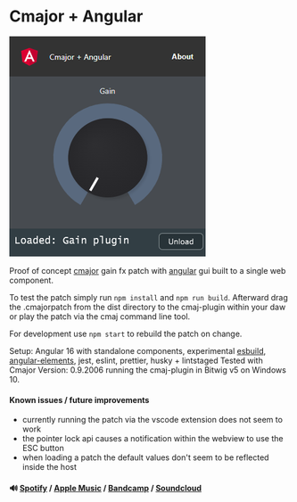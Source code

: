 # Cmajor + Angular

![cmajorpatch screenshot](screenshot.png)

Proof of concept [cmajor] gain fx patch with [angular] gui built to a single web component.

To test the patch simply run `npm install` and `npm run build`. Afterward drag the .cmajorpatch from
the dist directory to the cmaj-plugin within your daw or play the patch via the cmaj command line tool.

For development use `npm start` to rebuild the patch on change.

Setup: Angular 16 with standalone components, experimental [esbuild], [angular-elements],
jest, eslint, prettier, husky + lintstaged
Tested with Cmajor Version: 0.9.2006 running the cmaj-plugin in Bitwig v5 on Windows 10.

#### Known issues / future improvements

- currently running the patch via the vscode extension does not seem to work
- the pointer lock api causes a notification within the webview to use the ESC button
- when loading a patch the default values don't seem to be reflected inside the host

#### 🔊 [Spotify] / [Apple Music] / [Bandcamp] / [Soundcloud]

[cmajor]: https://github.com/SoundStacks/cmajor
[angular]: https://angular.io/
[angular-elements]: https://angular.io/guide/elements
[esbuild]: https://esbuild.github.io/
[Spotify]: https://open.spotify.com/artist/2jOQrKX3rRoZORPfFcXaYU
[Apple Music]: https://music.apple.com/us/artist/loowps/1326334750
[Bandcamp]: https://loowps.bandcamp.com
[Soundcloud]: https://soundcloud.com/loowps
